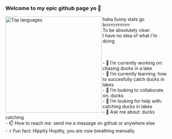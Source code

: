 ### Welcome to my epic github page yo 👋
<img align="left" width="300" src="https://github-readme-stats-sigma-five.vercel.app/api/top-langs/?username=RomainBarbason&exclude_repo=GameJam2022,Linux-Game-Jam-2023&layout=compact&langs_count=6&theme=dark" alt="Top languages"/>
haha funny stats go brrrrrrrrrrrrrr
<br>
To be absolutely clear:
<br>
I have no idea of what I'm doing
<br>
<br>
<br>
<br>
- 🔭 I’m currently working on: chasing ducks in a lake <br>
- 🌱 I’m currently learning: how to succesfully catch ducks in lakes <br>
- 👯 I’m looking to collaborate on: ducks <br>
- 🤔 I’m looking for help with: catching ducks in lakes <br>
- 💬 Ask me about: ducks catching <br>
- 📫 How to reach me: send me a message on github or anywhere else <br>
- ⚡ Fun fact: Hippity Hopitty, you are now breathing manually <br>
